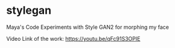 # stylegan
Maya's Code Experiments with Style GAN2 for morphing my face

Video Link of the work:  https://youtu.be/qFc91S3OPIE


